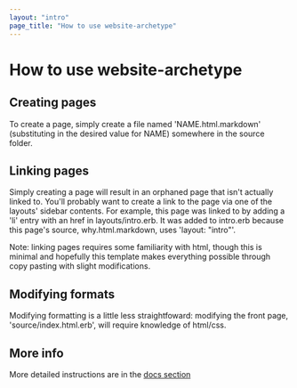 ```yaml
---
layout: "intro"
page_title: "How to use website-archetype"
---
```


# How to use website-archetype

## Creating pages

To create a page, simply create a file named 'NAME.html.markdown' (substituting in the desired value for NAME) somewhere in the source folder.

## Linking pages

Simply creating a page will result in an orphaned page that isn't actually linked to.  You'll probably want to create a link to the page via one of the layouts' sidebar contents.  For example, this page was linked to by adding a 'li' entry with an href in layouts/intro.erb.  It was added to intro.erb because this page's source, why.html.markdown, uses 'layout: "intro"'.

Note: linking pages requires some familiarity with html, though this is minimal and hopefully this template makes everything possible through copy pasting with slight modifications.

## Modifying formats

Modifying formatting is a little less straightfoward: modifying the front page, 'source/index.html.erb', will require knowledge of html/css.

## More info

More detailed instructions are in the [docs section](/docs/)
